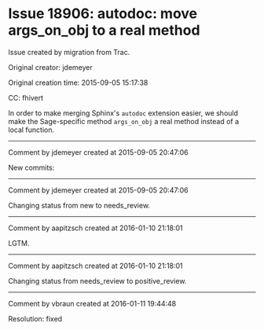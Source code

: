 # Issue 18906: autodoc: move args_on_obj to a real method

Issue created by migration from Trac.

Original creator: jdemeyer

Original creation time: 2015-09-05 15:17:38

CC:  fhivert

In order to make merging Sphinx's `autodoc` extension easier, we should make the Sage-specific method `args_on_obj` a real method instead of a local function.


---

Comment by jdemeyer created at 2015-09-05 20:47:06

New commits:


---

Comment by jdemeyer created at 2015-09-05 20:47:06

Changing status from new to needs_review.


---

Comment by aapitzsch created at 2016-01-10 21:18:01

LGTM.


---

Comment by aapitzsch created at 2016-01-10 21:18:01

Changing status from needs_review to positive_review.


---

Comment by vbraun created at 2016-01-11 19:44:48

Resolution: fixed
